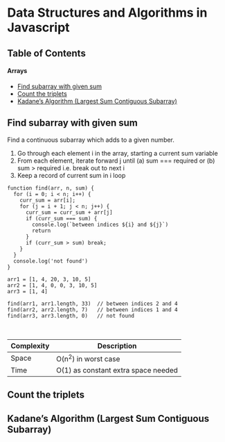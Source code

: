 # Data Structures and Algorithms in Javascript

## Table of Contents

#### Arrays

- [Find subarray with given sum](#find-subarray-with-given-sum)
- [Count the triplets](#count-the-triplets)
- [Kadane’s Algorithm (Largest Sum Contiguous Subarray)](#kadanes-algorithm)

## <a name="find-subarray-with-given-sum"></a>Find subarray with given sum

Find a continuous subarray which adds to a given number.

1. Go through each element i in the array, starting a current sum variable
2. From each element, iterate forward j until (a) sum === required or (b) sum > required i.e. break out to next i
3. Keep a record of current sum in i loop

```
function find(arr, n, sum) {
  for (i = 0; i < n; i++) {
    curr_sum = arr[i];
    for (j = i + 1; j < n; j++) {
      curr_sum = curr_sum + arr[j]
      if (curr_sum === sum) {
        console.log(`between indices ${i} and ${j}`)
        return
      }
      if (curr_sum > sum) break;
    }
  }
  console.log('not found')
}

arr1 = [1, 4, 20, 3, 10, 5] 
arr2 = [1, 4, 0, 0, 3, 10, 5]
arr3 = [1, 4]

find(arr1, arr1.length, 33)  // between indices 2 and 4
find(arr2, arr2.length, 7)   // between indices 1 and 4
find(arr3, arr3.length, 0)   // not found
```

<br/>

| Complexity      | Description |
| ----------- | ----------- |
| Space      | O(n<sup>2</sup>) in worst case |
| Time   | O(1) as constant extra space needed        |

## <a name="count-the-triplets"></a>Count the triplets

## <a name="kadanes-algorithm"></a>Kadane’s Algorithm (Largest Sum Contiguous Subarray)
